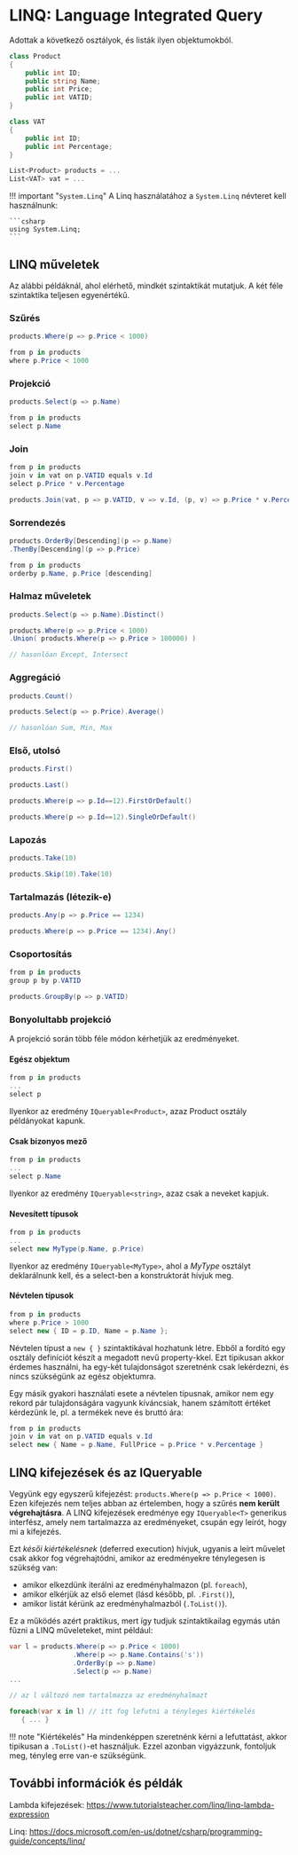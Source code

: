 # LINQ: Language Integrated Query

Adottak a következő osztályok, és listák ilyen objektumokból.

```csharp
class Product
{
    public int ID;
    public string Name;
    public int Price;
    public int VATID;
}

class VAT
{
    public int ID;
    public int Percentage;
}

List<Product> products = ...
List<VAT> vat = ...
```

!!! important "`System.Linq`"
    A Linq használatához a `System.Linq` névteret kell használnunk:

    ```csharp
    using System.Linq;
    ```

## LINQ műveletek

Az alábbi példáknál, ahol elérhető, mindkét szintaktikát mutatjuk. A két féle szintaktika teljesen egyenértékű.

### Szűrés

```csharp
products.Where(p => p.Price < 1000)

from p in products
where p.Price < 1000
```

### Projekció

```csharp
products.Select(p => p.Name)

from p in products
select p.Name
```

### Join

```csharp
from p in products
join v in vat on p.VATID equals v.Id
select p.Price * v.Percentage

products.Join(vat, p => p.VATID, v => v.Id, (p, v) => p.Price * v.Percentage)
```

### Sorrendezés

```csharp
products.OrderBy[Descending](p => p.Name)
.ThenBy[Descending](p => p.Price)

from p in products
orderby p.Name, p.Price [descending]
```

### Halmaz műveletek

```csharp
products.Select(p => p.Name).Distinct()

products.Where(p => p.Price < 1000)
.Union( products.Where(p => p.Price > 100000) )

// hasonlóan Except, Intersect
```

### Aggregáció

```csharp
products.Count()

products.Select(p => p.Price).Average()

// hasonlóan Sum, Min, Max
```

### Első, utolsó

```csharp
products.First()

products.Last()

products.Where(p => p.Id==12).FirstOrDefault()

products.Where(p => p.Id==12).SingleOrDefault()
```

### Lapozás

```csharp
products.Take(10)

products.Skip(10).Take(10)
```

### Tartalmazás (létezik-e)

```csharp
products.Any(p => p.Price == 1234)

products.Where(p => p.Price == 1234).Any()
```

### Csoportosítás

```csharp
from p in products
group p by p.VATID

products.GroupBy(p => p.VATID)
```

### Bonyolultabb projekció

A projekció során több féle módon kérhetjük az eredményeket.

#### Egész objektum

```csharp
from p in products
...
select p
```

Ilyenkor az eredmény `IQueryable<Product>`, azaz Product osztály példányokat kapunk.

#### Csak bizonyos mező

```csharp
from p in products
...
select p.Name
```

Ilyenkor az eredmény `IQueryable<string>`, azaz csak a neveket kapjuk.

#### Nevesített típusok

```csharp
from p in products
...
select new MyType(p.Name, p.Price)
```

Ilyenkor az eredmény `IQueryable<MyType>`, ahol a _MyType_ osztályt deklarálnunk kell, és a select-ben a konstruktorát hívjuk meg.

#### Névtelen típusok

```csharp
from p in products
where p.Price > 1000
select new { ID = p.ID, Name = p.Name };
```

Névtelen típust a `new { }` szintaktikával hozhatunk létre. Ebből a fordító egy osztály definíciót készít a megadott nevű property-kkel. Ezt tipikusan akkor érdemes használni, ha egy-két tulajdonságot szeretnénk csak lekérdezni, és nincs szükségünk az egész objektumra.

Egy másik gyakori használati esete a névtelen típusnak, amikor nem egy rekord pár tulajdonságára vagyunk kíváncsiak, hanem számított értéket kérdezünk le, pl. a termékek neve és bruttó ára:

```csharp
from p in products
join v in vat on p.VATID equals v.Id
select new { Name = p.Name, FullPrice = p.Price * v.Percentage }
```

## LINQ kifejezések és az IQueryable

Vegyünk egy egyszerű kifejezést: `products.Where(p => p.Price < 1000)`. Ezen kifejezés nem teljes abban az értelemben, hogy a szűrés **nem került végrehajtásra**. A LINQ kifejezések eredménye egy `IQueryable<T>` generikus interfész, amely nem tartalmazza az eredményeket, csupán egy leírót, hogy mi a kifejezés.

Ezt _késői kiértékelésnek_ (deferred execution) hívjuk, ugyanis a leírt művelet csak akkor fog végrehajtódni, amikor az eredményekre ténylegesen is szükség van:

- amikor elkezdünk iterálni az eredményhalmazon (pl. `foreach`),
- amikor elkérjük az első elemet (lásd később, pl. `.First()`),
- amikor listát kérünk az eredményhalmazból (`.ToList()`).

Ez a működés azért praktikus, mert így tudjuk szintaktikailag egymás után fűzni a LINQ műveleteket, mint például:

```csharp
var l = products.Where(p => p.Price < 1000)
                .Where(p => p.Name.Contains('s'))
                .OrderBy(p => p.Name)
                .Select(p => p.Name)
...

// az l változó nem tartalmazza az eredményhalmazt

foreach(var x in l) // itt fog lefutni a tényleges kiértékelés
   { ... }
```

!!! note "Kiértékelés"
    Ha mindenképpen szeretnénk kérni a lefuttatást, akkor tipikusan a `.ToList()`-et használjuk. Ezzel azonban vigyázzunk, fontoljuk meg, tényleg erre van-e szükségünk.

## További információk és példák

Lambda kifejezések: <https://www.tutorialsteacher.com/linq/linq-lambda-expression>

Linq: <https://docs.microsoft.com/en-us/dotnet/csharp/programming-guide/concepts/linq/>
